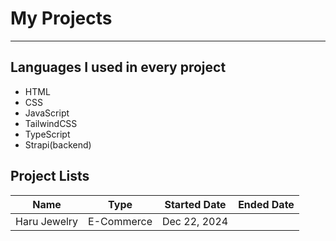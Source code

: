 # My Projects
---

## Languages I used in every project
- HTML
- CSS
- JavaScript
- TailwindCSS
- TypeScript
- Strapi(backend)

## Project Lists
| Name         | Type       | Started Date | Ended Date |
|--------------|------------|--------------|------------|
| Haru Jewelry | E-Commerce | Dec 22, 2024 |            |